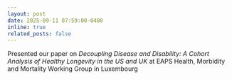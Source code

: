 ```yaml
---
layout: post
date: 2025-09-11 07:59:00-0400
inline: true
related_posts: false
---
```


Presented our paper on <a href="https://hmmwg.vse.cz/wp-content/uploads/page/450/Shen.pdf" style="color: inherit; text-decoration: none;">*Decoupling Disease and Disability: A Cohort Analysis of Healthy Longevity in the US and UK*</a> at EAPS Health, Morbidity and Mortality Working Group in Luxembourg
